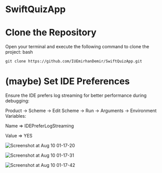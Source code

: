 # SwiftQuizApp

# Clone the Repository
Open your terminal and execute the following command to clone the project:
bash

`git clone https://github.com/IUEmirhanDemir/SwiftQuizApp.git `

# (maybe) Set IDE Preferences
Ensure the IDE prefers log streaming for better performance during debugging:

Product -> Scheme -> Edit Scheme -> Run -> Arguments -> Environment Variables:

Name => IDEPreferLogStreaming

Value => YES




![Screenshot at Aug 10 01-17-20](https://github.com/user-attachments/assets/cd0eade5-af01-451d-bad0-2039d06dde88)


![Screenshot at Aug 10 01-17-31](https://github.com/user-attachments/assets/ce4e3aca-8df3-40c8-b6dc-025f4b348eb7)


![Screenshot at Aug 10 01-17-42](https://github.com/user-attachments/assets/6227145e-ee20-4ef7-b399-437e36029e9d)
